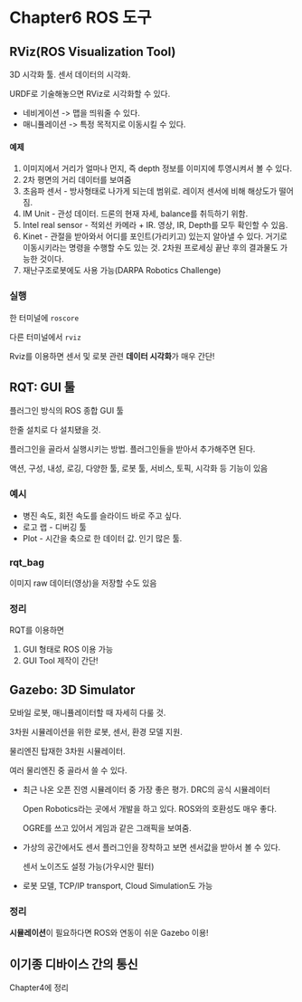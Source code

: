 # Chapter6 ROS 도구

## RViz(ROS Visualization Tool)

3D 시각화 툴. 센서 데이터의 시각화.



URDF로 기술해놓으면 RViz로 시각화할 수 있다.

- 네비게이션 -> 맵을 띄워줄 수 있다.
- 매니퓰레이션 -> 특정 목적지로 이동시킬 수 있다.



#### 예제

1. 이미지에서 거리가 얼마나 먼지, 즉 depth 정보를 이미지에 투영시켜서 볼 수 있다.
2. 2차 평면의 거리 데이터를 보여줌
3. 초음파 센서 - 방사형태로 나가게 되는데 범위로. 레이저 센서에 비해 해상도가 떨어짐.
4. IM Unit - 관성 데이터. 드론의 현재 자세, balance를 취득하기 위함.
5. Intel real sensor - 적외선 카메라 + IR. 영상, IR, Depth를 모두 확인할 수 있음.
6. Kinet - 관절을 받아와서 어디를 포인트(가리키고) 있는지 알아낼 수 있다. 거기로 이동시키라는 명령을 수행할 수도 있는 것. 2차원 프로세싱 끝난 후의 결과물도 가능한 것이다.
7. 재난구조로봇에도 사용 가능(DARPA Robotics Challenge)



### 실행

한 터미널에 `roscore`

다른 터미널에서 `rviz`



Rviz를 이용하면 센서 및 로봇 관련 **데이터 시각화**가 매우 간단!





## RQT: GUI 툴

플러그인 방식의 ROS 종합 GUI 툴

한줄 설치로 다 설치됐을 것.



플러그인을 골라서 실행시키는 방법. 플러그인들을 받아서 추가해주면 된다.



액션, 구성, 내성, 로깅, 다양한 툴, 로봇 툴, 서비스, 토픽, 시각화 등 기능이 있음



### 예시

- 병진 속도, 회전 속도를 슬라이드 바로 주고 싶다.
- 로고 랩 - 디버깅 툴
- Plot - 시간을 축으로 한 데이터 값. 인기 많은 툴.





### rqt_bag

이미지 raw 데이터(영상)을 저장할 수도 있음



### 정리

RQT를 이용하면

1. GUI 형태로 ROS 이용 가능
2. GUI Tool 제작이 간단!





## Gazebo: 3D Simulator

모바일 로봇, 매니퓰레이터할 때 자세히 다룰 것.

3차원 시뮬레이션을 위한 로봇, 센서, 환경 모델 지원.

물리엔진 탑재한 3차원 시뮬레이터.

여러 물리엔진 중 골라서 쓸 수 있다.



- 최근 나온 오픈 진영 시뮬레이터 중 가장 좋은 평가. DRC의 공식 시뮬레이터

  Open Robotics라는 곳에서 개발을 하고 있다. ROS와의 호환성도 매우 좋다.

  OGRE를 쓰고 있어서 게임과 같은 그래픽을 보여줌.



- 가상의 공간에서도 센서 플러그인을 장착하고 보면 센서값을 받아서 볼 수 있다.

  센서 노이즈도 설정 가능(가우시안 필터)

- 로봇 모델, TCP/IP transport, Cloud Simulation도 가능





### 정리

**시뮬레이션**이 필요하다면 ROS와 연동이 쉬운 Gazebo 이용!





## 이기종 디바이스 간의 통신

Chapter4에 정리

































































































